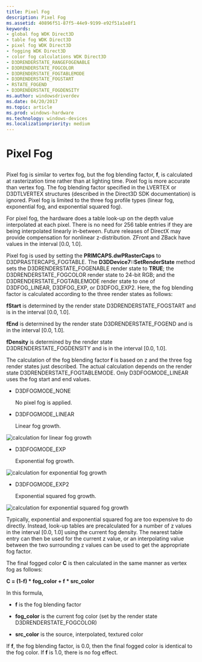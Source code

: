 ```yaml
---
title: Pixel Fog
description: Pixel Fog
ms.assetid: 40896f51-87f5-44e9-9199-e92f51a1e8f1
keywords:
- global fog WDK Direct3D
- table fog WDK Direct3D
- pixel fog WDK Direct3D
- fogging WDK Direct3D
- color fog calculations WDK Direct3D
- D3DRENDERSTATE_RANGEFOGENABLE
- D3DRENDERSTATE_FOGCOLOR
- D3DRENDERSTATE_FOGTABLEMODE
- D3DRENDERSTATE_FOGSTART
- RSTATE_FOGEND
- D3DRENDERSTATE_FOGDENSITY
ms.author: windowsdriverdev
ms.date: 04/20/2017
ms.topic: article
ms.prod: windows-hardware
ms.technology: windows-devices
ms.localizationpriority: medium
---
```


# Pixel Fog


## <span id="ddk_pixel_fog_gg"></span><span id="DDK_PIXEL_FOG_GG"></span>


Pixel fog is similar to vertex fog, but the fog blending factor, **f**, is calculated at rasterization time rather than at lighting time. Pixel fog is more accurate than vertex fog. The fog blending factor specified in the LVERTEX or D3DTLVERTEX structures (described in the Direct3D SDK documentation) is ignored. Pixel fog is limited to the three fog profile types (linear fog, exponential fog, and exponential squared fog).

For pixel fog, the hardware does a table look-up on the depth value interpolated at each pixel. There is no need for 256 table entries if they are being interpolated linearly in-between. Future releases of DirectX may provide compensation for nonlinear z-distribution. ZFront and ZBack have values in the interval \[0.0, 1.0\].

Pixel fog is used by setting the **PRIMCAPS.dwPRasterCaps** to D3DPRASTERCAPS\_FOGTABLE. The **D3DDevice7::SetRenderState** method sets the D3DRENDERSTATE\_FOGENABLE render state to **TRUE**; the D3DRENDERSTATE\_FOGCOLOR render state to 24-bit RGB; and the D3DRENDERSTATE\_FOGTABLEMODE render state to one of D3DFOG\_LINEAR, D3DFOG\_EXP, or D3DFOG\_EXP2. Here, the fog blending factor is calculated according to the three render states as follows:

**fStart** is determined by the render state D3DRENDERSTATE\_FOGSTART and is in the interval \[0.0, 1.0\].

**fEnd** is determined by the render state D3DRENDERSTATE\_FOGEND and is in the interval \[0.0, 1.0\].

**fDensity** is determined by the render state D3DRENDERSTATE\_FOGDENSITY and is in the interval \[0.0, 1.0\].

The calculation of the fog blending factor **f** is based on z and the three fog render states just described. The actual calculation depends on the render state D3DRENDERSTATE\_FOGTABLEMODE. Only D3DFOGMODE\_LINEAR uses the fog start and end values.

-   D3DFOGMODE\_NONE

    No pixel fog is applied.

-   D3DFOGMODE\_LINEAR

    Linear fog growth.

![calculation for linear fog growth](images/d3dfig10.png)

-   D3DFOGMODE\_EXP

    Exponential fog growth.

![calculation for exponential fog growth](images/d3dfig11.png)

-   D3DFOGMODE\_EXP2

    Exponential squared fog growth.

![calculation for exponential squared fog growth](images/d3dfig12.png)

Typically, exponential and exponential squared fog are too expensive to do directly. Instead, look-up tables are precalculated for a number of z values in the interval \[0.0, 1.0\] using the current fog density. The nearest table entry can then be used for the current z value, or an interpolating value between the two surrounding z values can be used to get the appropriate fog factor.

The final fogged color **C** is then calculated in the same manner as vertex fog as follows:

**C = (1-f) \* fog\_color + f \* src\_color**

In this formula,

-   **f** is the fog blending factor

-   **fog\_color** is the current fog color (set by the render state D3DRENDERSTATE\_FOGCOLOR)

-   **src\_color** is the source, interpolated, textured color

If **f**, the fog blending factor, is 0.0, then the final fogged color is identical to the fog color. If **f** is 1.0, there is no fog effect.

 

 





